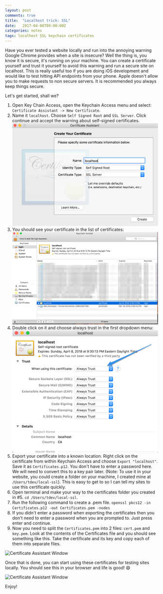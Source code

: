 ```yaml
---
layout: post
comments: true
title:  "Localhost trick: SSL"
date:   2017-04-08T09:00:00Z
categories: notes
tags: localhost SSL keychain certificates
---
```

Have you ever tested a website locally and run into the annoying warning Google Chrome provides when a site is insecure? Well the thing is, you know it is secure, it's running on your machine. You can create a certificate yourself and trust it yourself to avoid this warning and run a secure site on localhost. This is really useful too if you are doing iOS development and would like to test hitting API endpoints from your phone. Apple doesn't allow you to make requests to non secure servers. It is recommended you always keep things secure.

Let's get started, shall we?

1. Open Key Chain Access, open the Keychain Access menu and select: ``` Certificate Assistant -> New Certificate ```.
2. Name it ``` localhost ```. Choose ``` Self Signed Root ``` and ``` SSL Server ```. Click continue and accept the warning about self-signed certificates.
![Certificate Assistant Window](/assets/post_images/localhost_tricks1.png "Certificate Assistant")
3. You should see your certificate in the list of certificates: 
![Certificate Assistant Window](/assets/post_images/localhost_tricks2.png "Certificate Assistant")
4. Double click on it and choose always trust in the first dropdown menu:
![Certificate Assistant Window](/assets/post_images/localhost_tricks3.png "Certificate Assistant")
5. Export your certificate into a known location. Right click on the certificate from within Keychain Access and choose ``` Export "localhost" ```. Save it as ``` Certificates.p12 ```. You don't have to enter a password here. We will need to convert this to a key pair later. (Note: To use it in your website, you could create a folder on your machine, I created mine at ``` /Users/tdev/local-ssl ```). This is easy to get to so I can tell my sites to use this certificate quickly. 
6. Open terminal and make your way to the certificates folder you created in #5. ``` cd /Users/tdev/local-ssl ```.
7. Run the following command to create a .pem file.
``` openssl pkcs12 -in Certificates.p12 -out Certificates.pem -nodes ``` 
8. If you didn't enter a password when exporting the certificates then you don't need to enter a password when you are prompted to. Just press enter and continue.
9. Now you need to split the ``` Certificates.pem ``` into 2 files: ``` cert.pem ``` and ``` key.pem ```. Look at the contents of the Certificates file and you should see something like this. Take the certificate and its key and copy each of them into separate files.

![Certificate Assistant Window](/assets/post_images/localhost_tricks4.png "Certificate Assistant")

Once that is done, you can start using these certificates for testing sites locally. You should see this in your browser and life is good! 😄

![Certificate Assistant Window](/assets/post_images/localhost_tricks5.png "Certificate Assistant")

Enjoy!

